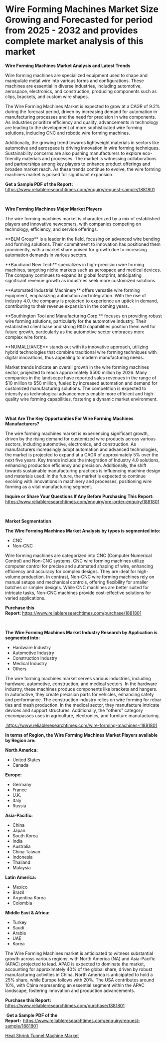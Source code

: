 <p><h1>Wire Forming Machines Market Size Growing and Forecasted for period from 2025 - 2032 and provides complete market analysis of this market</h1></p><p><strong>Wire Forming Machines Market Analysis and Latest Trends</strong></p>
<p><p>Wire forming machines are specialized equipment used to shape and manipulate metal wire into various forms and configurations. These machines are essential in diverse industries, including automotive, aerospace, electronics, and construction, producing components such as clips, brackets, and custom wire shapes. </p><p>The Wire Forming Machines Market is expected to grow at a CAGR of 9.2% during the forecast period, driven by increasing demand for automation in manufacturing processes and the need for precision in wire components. As industries prioritize efficiency and quality, advancements in technology are leading to the development of more sophisticated wire forming solutions, including CNC and robotic wire forming machines. </p><p>Additionally, the growing trend towards lightweight materials in sectors like automotive and aerospace is driving innovation in wire forming techniques. Sustainability concerns are also pushing manufacturers to explore eco-friendly materials and processes. The market is witnessing collaborations and partnerships among key players to enhance product offerings and broaden market reach. As these trends continue to evolve, the wire forming machines market is poised for significant expansion.</p></p>
<p><strong>Get a Sample PDF of the Report:&nbsp;</strong> <a href="https://www.reliableresearchtimes.com/enquiry/request-sample/1881801?utm_campaign=2133&utm_medium=2&utm_source=Github&utm_content=ia&utm_term=23022025&utm_id=wire-forming-machines">https://www.reliableresearchtimes.com/enquiry/request-sample/1881801</a></p>
<p>&nbsp;</p>
<p><strong>Wire Forming Machines Major Market Players</strong></p>
<p><p>The wire forming machines market is characterized by a mix of established players and innovative newcomers, with companies competing on technology, efficiency, and service offerings.</p><p>**BLM Group** is a leader in the field, focusing on advanced wire bending and forming solutions. Their commitment to innovation has positioned them prominently, with a market share poised for growth due to increasing automation demands in various sectors.</p><p>**Baudrand New Tech** specializes in high-precision wire forming machines, targeting niche markets such as aerospace and medical devices. The company continues to expand its global footprint, anticipating significant revenue growth as industries seek more customized solutions.</p><p>**Automated Industrial Machinery** offers versatile wire forming equipment, emphasizing automation and integration. With the rise of Industry 4.0, the company is projected to experience an uptick in demand, contributing to their revenue expansion in the coming years.</p><p>**Southington Tool and Manufacturing Corp.** focuses on providing robust wire forming solutions, particularly for the automotive industry. Their established client base and strong R&D capabilities position them well for future growth, particularly as the automotive sector embraces more complex wire forms.</p><p>**NUMALLIANCE** stands out with its innovative approach, utilizing hybrid technologies that combine traditional wire forming techniques with digital innovations, thus appealing to modern manufacturing needs.</p><p>Market trends indicate an overall growth in the wire forming machines sector, projected to reach approximately $500 million by 2026. Many companies in the landscape have reported sales revenues in the range of $10 million to $50 million, fueled by increased automation and demand for customized manufacturing solutions. The competition is expected to intensify as technological advancements enable more efficient and high-quality wire forming capabilities, fostering a dynamic market environment.</p></p>
<p>&nbsp;</p>
<p><strong>What Are The Key Opportunities For Wire Forming Machines Manufacturers?</strong></p>
<p><p>The wire forming machines market is experiencing significant growth, driven by the rising demand for customized wire products across various sectors, including automotive, electronics, and construction. As manufacturers increasingly adopt automation and advanced technologies, the market is projected to expand at a CAGR of approximately 5% over the next five years. Key trends include the integration of Industry 4.0 solutions, enhancing production efficiency and precision. Additionally, the shift towards sustainable manufacturing practices is influencing machine design and materials used. In the future, the market is expected to continue evolving with innovations in machinery and processes, positioning wire forming as a vital manufacturing segment.</p></p>
<p><strong>Inquire or Share Your Questions If Any Before Purchasing This Report:</strong> <a href="https://www.reliableresearchtimes.com/enquiry/pre-order-enquiry/1881801?utm_campaign=2133&utm_medium=2&utm_source=Github&utm_content=ia&utm_term=23022025&utm_id=wire-forming-machines">https://www.reliableresearchtimes.com/enquiry/pre-order-enquiry/1881801</a></p>
<p>&nbsp;</p>
<p><strong>Market Segmentation</strong></p>
<p><strong>The Wire Forming Machines Market Analysis by types is segmented into:</strong></p>
<p><ul><li>CNC</li><li>Non-CNC</li></ul></p>
<p><p>Wire forming machines are categorized into CNC (Computer Numerical Control) and Non-CNC systems. CNC wire forming machines utilize computer control for precise and automated shaping of wire, enhancing efficiency and accuracy for complex designs. They are ideal for high-volume production. In contrast, Non-CNC wire forming machines rely on manual setups and mechanical controls, offering flexibility for smaller batches or simpler designs. While CNC machines are better suited for intricate tasks, Non-CNC machines provide cost-effective solutions for varied applications.</p></p>
<p><strong>Purchase this Report:&nbsp;</strong><a href="https://www.reliableresearchtimes.com/purchase/1881801?utm_campaign=2133&utm_medium=2&utm_source=Github&utm_content=ia&utm_term=23022025&utm_id=wire-forming-machines">https://www.reliableresearchtimes.com/purchase/1881801</a></p>
<p>&nbsp;</p>
<p><strong>The Wire Forming Machines Market Industry Research by Application is segmented into:</strong></p>
<p><ul><li>Hardware Industry</li><li>Automotive Industry</li><li>Construction Industry</li><li>Medical Industry</li><li>Others</li></ul></p>
<p><p>The wire forming machines market serves various industries, including hardware, automotive, construction, and medical sectors. In the hardware industry, these machines produce components like brackets and hangers. In automotive, they create precision parts for vehicles, enhancing safety and performance. The construction industry relies on wire forming for rebar ties and mesh production. In the medical sector, they manufacture intricate devices and support structures. Additionally, the "others" category encompasses uses in agriculture, electronics, and furniture manufacturing.</p></p>
<p><a href="https://www.reliableresearchtimes.com/wire-forming-machines-r1881801?utm_campaign=2133&utm_medium=2&utm_source=Github&utm_content=ia&utm_term=23022025&utm_id=wire-forming-machines">&nbsp;https://www.reliableresearchtimes.com/wire-forming-machines-r1881801</a></p>
<p><strong>In terms of Region, the Wire Forming Machines Market Players available by Region are:</strong></p>
<p>
    <p> <strong> North America: </strong>
        <ul>
            <li>United States</li>
            <li>Canada</li>
        </ul>
        </p> 
    <p> <strong> Europe: </strong>
        <ul>
            <li>Germany</li>
            <li>France</li>
            <li>U.K.</li>
            <li>Italy</li>
            <li>Russia</li>
        </ul>
        </p> 
    <p> <strong> Asia-Pacific: </strong>
        <ul>
            <li>China</li>
            <li>Japan</li>
            <li>South Korea</li>
            <li>India</li>
            <li>Australia</li>
            <li>China Taiwan</li>
            <li>Indonesia</li>
            <li>Thailand</li>
            <li>Malaysia</li>
        </ul>
        </p> 
    <p> <strong> Latin America: </strong>
        <ul>
            <li>Mexico</li>
            <li>Brazil</li>
            <li>Argentina Korea</li>
            <li>Colombia</li>
        </ul>
        </p> 
    <p> <strong> Middle East & Africa: </strong>
        <ul>
            <li>Turkey</li>
            <li>Saudi</li>
            <li>Arabia</li>
            <li>UAE</li>
            <li>Korea</li>
        </ul>
    </p>
    </p>
<p><p>The Wire Forming Machines market is anticipated to witness substantial growth across various regions, with North America (NA) and Asia-Pacific (APAC) projected to lead. APAC is expected to dominate the market, accounting for approximately 40% of the global share, driven by robust manufacturing activities in China. North America is anticipated to hold a 25% share, while Europe follows with 20%. The USA contributes around 10%, with China representing an essential segment within the APAC landscape, fostering innovation and production advancements.</p></p>
<p><strong>Purchase this Report: </strong><a href="https://www.reliableresearchtimes.com/purchase/1881801?utm_campaign=2133&utm_medium=2&utm_source=Github&utm_content=ia&utm_term=23022025&utm_id=wire-forming-machines">https://www.reliableresearchtimes.com/purchase/1881801</a></p>
<p>&nbsp;<strong>Get a Sample PDF of the Report:&nbsp;&nbsp;</strong><a href="https://www.reliableresearchtimes.com/enquiry/request-sample/1881801?utm_campaign=2133&utm_medium=2&utm_source=Github&utm_content=ia&utm_term=23022025&utm_id=wire-forming-machines">https://www.reliableresearchtimes.com/enquiry/request-sample/1881801</a></p>
<p><strong></strong></p>
<p><p><a href="https://github.com/JakirUddin651/Market-Research-Report-List-1/blob/main/heat-shrink-tunnel-machine-market.md?utm_campaign=2133&utm_medium=2&utm_source=Github&utm_content=ia&utm_term=23022025&utm_id=wire-forming-machines">Heat Shrink Tunnel Machine Market</a></p></p>